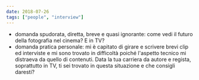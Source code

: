```yaml
---
date: 2018-07-26
tags: ["people", "interview"]
---
```

- domanda spudorata, diretta, breve e quasi ignorante: come vedi il futuro della fotografia nel cinema? E in TV?
- domanda pratica personale: mi è capitato di girare e scrivere brevi clip ed interviste e mi sono trovato in difficoltà poiché l'aspetto tecnico mi distraeva da quello di contenuti. Data la tua carriera da autore e regista, soprattutto in TV, ti sei trovato in questa situazione e che consigli daresti?
